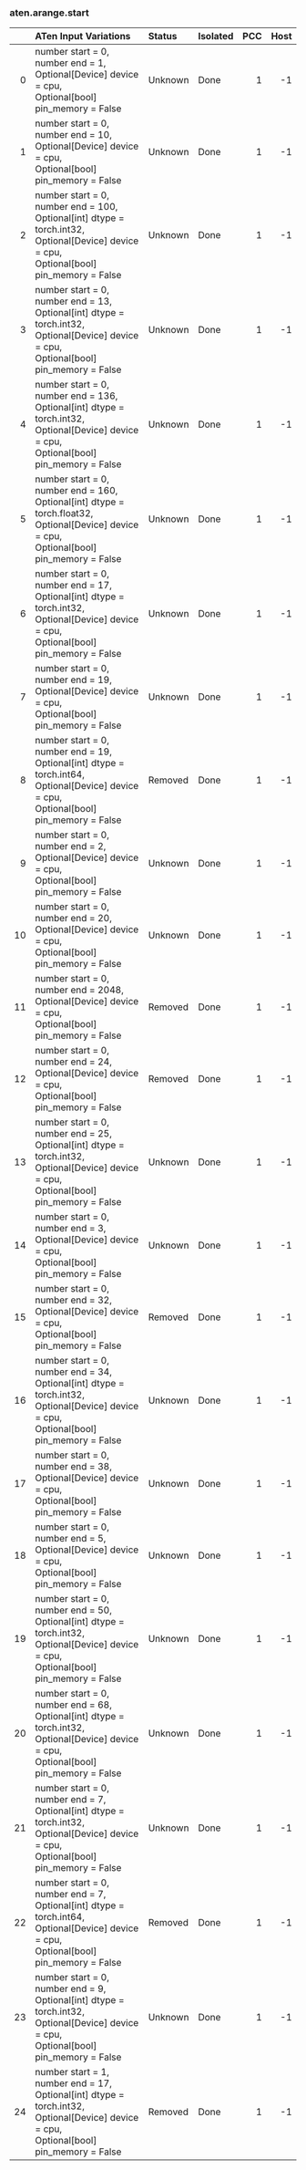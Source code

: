 ### aten.arange.start
|    | ATen Input Variations                                                                                                                                 | Status   | Isolated   |   PCC |   Host |
|---:|:------------------------------------------------------------------------------------------------------------------------------------------------------|:---------|:-----------|------:|-------:|
|  0 | number start = 0,<br>number end = 1,<br>Optional[Device] device = cpu,<br>Optional[bool] pin_memory = False                                           | Unknown  | Done       |     1 |     -1 |
|  1 | number start = 0,<br>number end = 10,<br>Optional[Device] device = cpu,<br>Optional[bool] pin_memory = False                                          | Unknown  | Done       |     1 |     -1 |
|  2 | number start = 0,<br>number end = 100,<br>Optional[int] dtype = torch.int32,<br>Optional[Device] device = cpu,<br>Optional[bool] pin_memory = False   | Unknown  | Done       |     1 |     -1 |
|  3 | number start = 0,<br>number end = 13,<br>Optional[int] dtype = torch.int32,<br>Optional[Device] device = cpu,<br>Optional[bool] pin_memory = False    | Unknown  | Done       |     1 |     -1 |
|  4 | number start = 0,<br>number end = 136,<br>Optional[int] dtype = torch.int32,<br>Optional[Device] device = cpu,<br>Optional[bool] pin_memory = False   | Unknown  | Done       |     1 |     -1 |
|  5 | number start = 0,<br>number end = 160,<br>Optional[int] dtype = torch.float32,<br>Optional[Device] device = cpu,<br>Optional[bool] pin_memory = False | Unknown  | Done       |     1 |     -1 |
|  6 | number start = 0,<br>number end = 17,<br>Optional[int] dtype = torch.int32,<br>Optional[Device] device = cpu,<br>Optional[bool] pin_memory = False    | Unknown  | Done       |     1 |     -1 |
|  7 | number start = 0,<br>number end = 19,<br>Optional[Device] device = cpu,<br>Optional[bool] pin_memory = False                                          | Unknown  | Done       |     1 |     -1 |
|  8 | number start = 0,<br>number end = 19,<br>Optional[int] dtype = torch.int64,<br>Optional[Device] device = cpu,<br>Optional[bool] pin_memory = False    | Removed  | Done       |     1 |     -1 |
|  9 | number start = 0,<br>number end = 2,<br>Optional[Device] device = cpu,<br>Optional[bool] pin_memory = False                                           | Unknown  | Done       |     1 |     -1 |
| 10 | number start = 0,<br>number end = 20,<br>Optional[Device] device = cpu,<br>Optional[bool] pin_memory = False                                          | Unknown  | Done       |     1 |     -1 |
| 11 | number start = 0,<br>number end = 2048,<br>Optional[Device] device = cpu,<br>Optional[bool] pin_memory = False                                        | Removed  | Done       |     1 |     -1 |
| 12 | number start = 0,<br>number end = 24,<br>Optional[Device] device = cpu,<br>Optional[bool] pin_memory = False                                          | Removed  | Done       |     1 |     -1 |
| 13 | number start = 0,<br>number end = 25,<br>Optional[int] dtype = torch.int32,<br>Optional[Device] device = cpu,<br>Optional[bool] pin_memory = False    | Unknown  | Done       |     1 |     -1 |
| 14 | number start = 0,<br>number end = 3,<br>Optional[Device] device = cpu,<br>Optional[bool] pin_memory = False                                           | Unknown  | Done       |     1 |     -1 |
| 15 | number start = 0,<br>number end = 32,<br>Optional[Device] device = cpu,<br>Optional[bool] pin_memory = False                                          | Removed  | Done       |     1 |     -1 |
| 16 | number start = 0,<br>number end = 34,<br>Optional[int] dtype = torch.int32,<br>Optional[Device] device = cpu,<br>Optional[bool] pin_memory = False    | Unknown  | Done       |     1 |     -1 |
| 17 | number start = 0,<br>number end = 38,<br>Optional[Device] device = cpu,<br>Optional[bool] pin_memory = False                                          | Unknown  | Done       |     1 |     -1 |
| 18 | number start = 0,<br>number end = 5,<br>Optional[Device] device = cpu,<br>Optional[bool] pin_memory = False                                           | Unknown  | Done       |     1 |     -1 |
| 19 | number start = 0,<br>number end = 50,<br>Optional[int] dtype = torch.int32,<br>Optional[Device] device = cpu,<br>Optional[bool] pin_memory = False    | Unknown  | Done       |     1 |     -1 |
| 20 | number start = 0,<br>number end = 68,<br>Optional[int] dtype = torch.int32,<br>Optional[Device] device = cpu,<br>Optional[bool] pin_memory = False    | Unknown  | Done       |     1 |     -1 |
| 21 | number start = 0,<br>number end = 7,<br>Optional[int] dtype = torch.int32,<br>Optional[Device] device = cpu,<br>Optional[bool] pin_memory = False     | Unknown  | Done       |     1 |     -1 |
| 22 | number start = 0,<br>number end = 7,<br>Optional[int] dtype = torch.int64,<br>Optional[Device] device = cpu,<br>Optional[bool] pin_memory = False     | Removed  | Done       |     1 |     -1 |
| 23 | number start = 0,<br>number end = 9,<br>Optional[int] dtype = torch.int32,<br>Optional[Device] device = cpu,<br>Optional[bool] pin_memory = False     | Unknown  | Done       |     1 |     -1 |
| 24 | number start = 1,<br>number end = 17,<br>Optional[int] dtype = torch.int32,<br>Optional[Device] device = cpu,<br>Optional[bool] pin_memory = False    | Removed  | Done       |     1 |     -1 |

